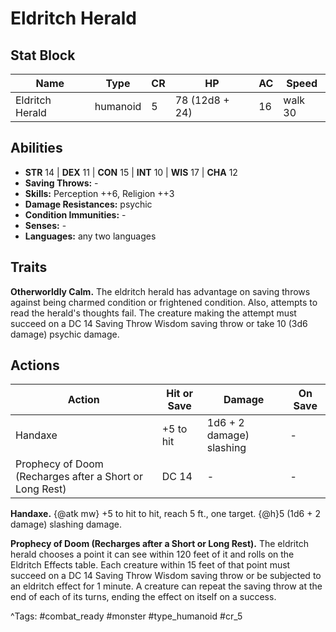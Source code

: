 # Eldritch Herald

## Stat Block

| Name | Type | CR | HP | AC | Speed |
|------|------|----|----|----|-------|
| Eldritch Herald | humanoid | 5 | 78 (12d8 + 24) | 16 | walk 30 |

## Abilities

- **STR** 14 | **DEX** 11 | **CON** 15 | **INT** 10 | **WIS** 17 | **CHA** 12
- **Saving Throws:** -  
- **Skills:** Perception ++6, Religion ++3  
- **Damage Resistances:** psychic  
- **Condition Immunities:** -  
- **Senses:** -  
- **Languages:** any two languages

## Traits

**Otherworldly Calm.** The eldritch herald has advantage on saving throws against being charmed condition or frightened condition. Also, attempts to read the herald's thoughts fail. The creature making the attempt must succeed on a DC 14 Saving Throw Wisdom saving throw or take 10 (3d6 damage) psychic damage.


## Actions

| Action | Hit or Save | Damage | On Save |
|--------|--------------|--------|----------|
| Handaxe | +5 to hit | 1d6 + 2 damage) slashing | - |
| Prophecy of Doom (Recharges after a Short or Long Rest) | DC 14 | - | - |

**Handaxe.** {@atk mw} +5 to hit to hit, reach 5 ft., one target. {@h}5 (1d6 + 2 damage) slashing damage.

**Prophecy of Doom (Recharges after a Short or Long Rest).** The eldritch herald chooses a point it can see within 120 feet of it and rolls on the Eldritch Effects table. Each creature within 15 feet of that point must succeed on a DC 14 Saving Throw Wisdom saving throw or be subjected to an eldritch effect for 1 minute. A creature can repeat the saving throw at the end of each of its turns, ending the effect on itself on a success.


^Tags: #combat_ready #monster #type_humanoid #cr_5